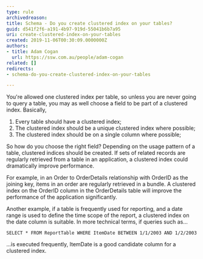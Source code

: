 ```yaml
---
type: rule
archivedreason: 
title: Schema - Do you create clustered index on your tables?
guid: d541f2f6-a191-4b97-919d-55041b6b7a95
uri: create-clustered-index-on-your-tables
created: 2019-11-06T00:30:09.0000000Z
authors:
- title: Adam Cogan
  url: https://ssw.com.au/people/adam-cogan
related: []
redirects:
- schema-do-you-create-clustered-index-on-your-tables

---
```


You're allowed one clustered index per table, so unless you are never going to query a table, you may as well choose a field to be part of a clustered index. Basically,

1. Every table should have a clustered index;
2. The clustered index should be a unique clustered index where possible;
3. The clustered index should be on a single column where possible;


<!--endintro-->

So how do you choose the right field? Depending on the usage pattern of a table, clustered indices should be created. If sets of related records are regularly retrieved from a table in an application, a clustered index could dramatically improve performance.

For example, in an Order to OrderDetails relationship with OrderID as the joining key, items in an order are regularly retrieved in a bundle. A clustered index on the OrderID column in the OrderDetails table will improve the performance of the application significantly.

Another example, if a table is frequently used for reporting, and a date range is used to define the time scope of the report, a clustered index on the date column is suitable. In more technical terms, if queries such as...



```
SELECT * FROM ReportTable WHERE ItemDate BETWEEN 1/1/2003 AND 1/2/2003
```



...is executed frequently, ItemDate is a good candidate column for a clustered index.
